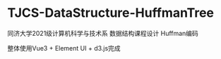 # TJCS-DataStructure-HuffmanTree
 同济大学2021级计算机科学与技术系 数据结构课程设计 Huffman编码

整体使用Vue3 + Element UI + d3.js完成
